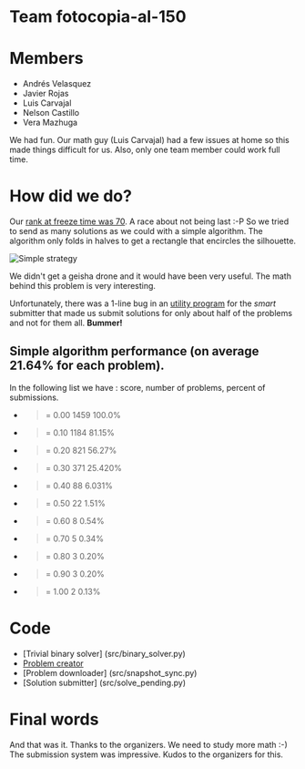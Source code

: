 # Team fotocopia-al-150

# Members

- Andrés Velasquez
- Javier Rojas
- Luis Carvajal
- Nelson Castillo
- Vera Mazhuga

We had fun. Our math guy (Luis Carvajal) had a few issues at home so this
made things difficult for us. Also, only one team member could work full time.

# How did we do?

Our [rank at freeze time was 70](http://2016sv.icfpcontest.org/leaderboard). A race about not being last :-P So we tried to send as many solutions as we could with a simple algorithm.
The algorithm only folds in halves to get a rectangle that encircles the silhouette.

![Simple strategy](https://raw.githubusercontent.com/arhuaco/junkcode/master/icfp/2016/src/simple_binary_fold.png "Just fold in halves")

We didn't get a geisha drone and it would have been very useful.
The math behind this problem is very interesting.

Unfortunately, there was a 1-line bug in an [utility program](src/prune_rate_limit.py) for the *smart* submitter that made us submit solutions for only about half of the problems
and not for them all. **Bummer!**

## Simple algorithm performance (on average 21.64% for each problem).

In the following list we have : score, number of problems, percent of submissions.

- >= 0.00 1459 100.0%
- >= 0.10 1184 81.15%
- >= 0.20 821 56.27%
- >= 0.30 371 25.420%
- >= 0.40 88 6.031%
- >= 0.50 22 1.51%
- >= 0.60 8 0.54%
- >= 0.70 5 0.34%
- >= 0.80 3 0.20%
- >= 0.90 3 0.20%
- >= 1.00 2 0.13%

# Code

[](other_file.md)

- [Trivial binary solver] (src/binary_solver.py)
- [Problem creator](src/grid_generator_affine.py)
- [Problem downloader] (src/snapshot_sync.py)
- [Solution submitter] (src/solve_pending.py)

# Final words

And that was it. Thanks to the organizers. We need to study more math :-)
The submission system was impressive. Kudos to the organizers for this.
